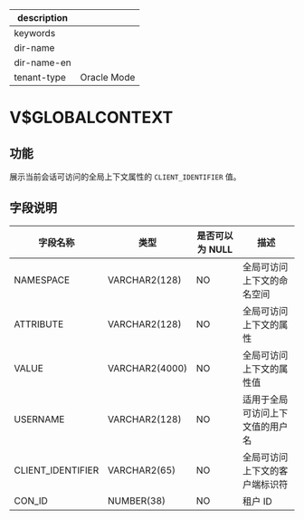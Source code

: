|description||
|---|---|
|keywords||
|dir-name||
|dir-name-en||
|tenant-type|Oracle Mode|

# V$GLOBALCONTEXT

## 功能

展示当前会话可访问的全局上下文属性的 `CLIENT_IDENTIFIER` 值。

## 字段说明

|       字段名称        |       类型       | **是否可以为 NULL** |        描述        |
|-------------------|----------------|----------------|------------------|
| NAMESPACE         | VARCHAR2(128)  | NO             | 全局可访问上下文的命名空间    |
| ATTRIBUTE         | VARCHAR2(128)  | NO             | 全局可访问上下文的属性      |
| VALUE             | VARCHAR2(4000) | NO             | 全局可访问上下文的属性值     |
| USERNAME          | VARCHAR2(128)  | NO             | 适用于全局可访问上下文值的用户名 |
| CLIENT_IDENTIFIER | VARCHAR2(65)   | NO             | 全局可访问上下文的客户端标识符  |
| CON_ID            | NUMBER(38)     | NO             | 租户 ID            |
